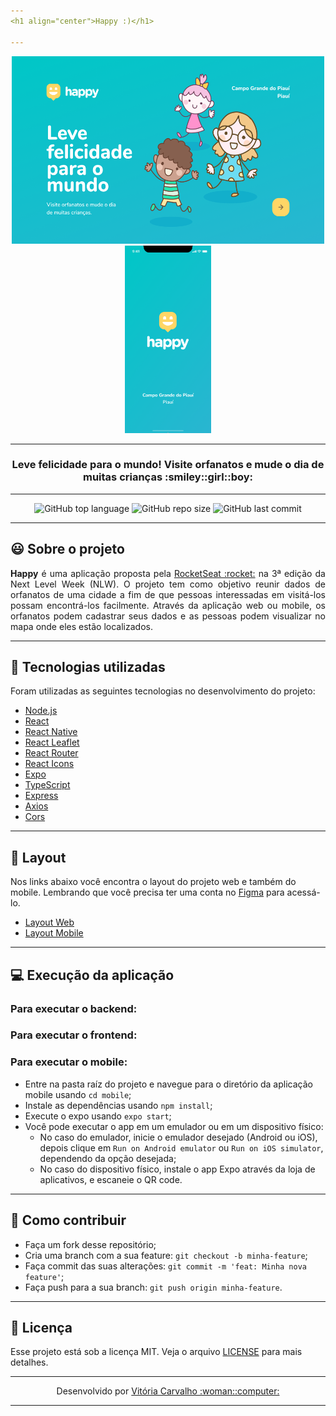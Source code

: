 ```yaml
---
<h1 align="center">Happy :)</h1>

---
```


<p align="center">
  <img src="./web/src/images/Home.png" width="500px" height="300px"/>
  <img src="./mobile/assets/splash_teste.png" height="300px"/>
</p>

---

<h3 align="center">Leve felicidade para o mundo! Visite orfanatos e mude o dia de muitas crianças :smiley::girl::boy:</h3>

---

<p align="center">
  <img alt="GitHub top language" src="https://img.shields.io/github/languages/top/VitoriaCarvalho/NLW-3-Happy">
  <img alt="GitHub repo size" src="https://img.shields.io/github/repo-size/VitoriaCarvalho/NLW-3-Happy">
  <img alt="GitHub last commit" src="https://img.shields.io/github/last-commit/VitoriaCarvalho/NLW-3-Happy">
</p>

---

## :smiley: Sobre o projeto

<p align="justify">
  <b>Happy</b> é uma aplicação proposta pela <a href="https://github.com/Rocketseat">RocketSeat :rocket:</a> na 3ª edição da Next Level Week (NLW). O projeto tem como objetivo reunir dados de orfanatos de uma cidade a fim de que pessoas interessadas em visitá-los possam encontrá-los facilmente. Através da aplicação web ou mobile, os orfanatos podem cadastrar seus dados e as pessoas podem visualizar no mapa onde eles estão localizados.
</p>

---

## :rocket: Tecnologias utilizadas

<p align="justify">Foram utilizadas as seguintes tecnologias no desenvolvimento do projeto:</p>

- [Node.js](https://nodejs.org/en/)
- [React](https://reactjs.org)
- [React Native](https://facebook.github.io/react-native/)
- [React Leaflet](https://react-leaflet.js.org/)
- [React Router](https://reactrouter.com/web/guides/quick-start)
- [React Icons](https://react-icons.github.io/react-icons/)
- [Expo](https://expo.io/)
- [TypeScript](https://www.typescriptlang.org/)
- [Express](https://expressjs.com/pt-br/)
- [Axios](https://www.npmjs.com/package/axios)
- [Cors](https://www.npmjs.com/package/cors)

---

## 🔖 Layout

Nos links abaixo você encontra o layout do projeto web e também do mobile. Lembrando que você precisa ter uma conta no [Figma](http://figma.com/) para acessá-lo.

- [Layout Web](https://www.figma.com/file/mDEbnoojksG4w8sOxmudh3/Happy-Web)
- [Layout Mobile](https://www.figma.com/file/X27FfVxAgy9f5IFa7ONlph/Happy-Mobile)

---

## :computer: Execução da aplicação


### Para executar o backend:


### Para executar o frontend:


### Para executar o mobile:

- Entre na pasta raíz do projeto e navegue para o diretório da aplicação mobile usando `cd mobile`;
- Instale as dependências usando `npm install`;
- Execute o expo usando `expo start`;
- Você pode executar o app em um emulador ou em um dispositivo físico:
  - No caso do emulador, inicie o emulador desejado (Android ou iOS), depois clique em `Run on Android emulator` ou `Run on iOS simulator`, dependendo da opção desejada;
  - No caso do dispositivo físico, instale o app Expo através da loja de aplicativos, e escaneie o QR code.
  
---

## :muscle: Como contribuir

- Faça um fork desse repositório;
- Cria uma branch com a sua feature: `git checkout -b minha-feature`;
- Faça commit das suas alterações: `git commit -m 'feat: Minha nova feature'`;
- Faça push para a sua branch: `git push origin minha-feature`.

---

## :memo: Licença

Esse projeto está sob a licença MIT. Veja o arquivo [LICENSE](https://github.com/VitoriaCarvalho/NLW-3-Happy/blob/master/LICENSE) para mais detalhes.

---

<p align="center">Desenvolvido por <a href="https://www.linkedin.com/in/vit%C3%B3ria-carvalho-90210b19a/">Vitória Carvalho :woman::computer:</a></p>

---

